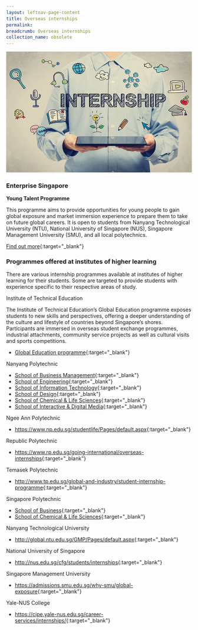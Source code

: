 ```yaml
---
layout: leftnav-page-content
title: Overseas internships
permalink: 
breadcrumb: Overseas internships
collection_name: obsolete
---
```


<img src="\images\asean-students\overseas-internships.jpg" alt="overseas internship banner" style="width:800px;" />

### **Enterprise Singapore**

**Young Talent Programme**

This programme aims to provide opportunities for young people to gain global exposure and market immersion experience to prepare them to take on future global careers. It is open to students from Nanyang Technological University (NTU), National University of Singapore (NUS), Singapore Management University (SMU), and all local polytechnics.

[Find out more](https://ie.enterprisesg.gov.sg/Venture-Overseas/talent-development/ytp-market-immersion){:target="_blank"}



### **Programmes offered at institutes of higher learning**

There are various internship programmes available at institutes of higher learning for their students. Some are targeted to provide students with experience specific to their respective areas of study.

Institute of Technical Education

The Institute of Technical Education’s Global Education programme exposes students to new skills and perspectives, offering a deeper understanding of the culture and lifestyle of countries beyond Singapore’s shores. Participants are immersed in overseas student exchange programmes, industrial attachments, community service projects as well as cultural visits and sports competitions.

- [Global Education programme](http://www.ite.edu.sg/wps/portal/iteglobal.ge){:target="_blank"}

Nanyang Polytechnic

- [School of Business Management](http://www.nyp.edu.sg/schools/sbm/internships.html){:target="_blank"}
- [School of Engineering](http://www.nyp.edu.sg/schools/seg/internships.html){:target="_blank"}
- [School of Information Technology](http://www.nyp.edu.sg/schools/sit/internships.html){:target="_blank"}
- [School of Design](http://www.nyp.edu.sg/schools/sdn/internships.html){:target="_blank"}
- [School of Chemical & Life Sciences](http://www.nyp.edu.sg/schools/scl/internships.html){:target="_blank"}
- [School of Interactive & Digital Media](http://www.nyp.edu.sg/schools/sidm/internships.html){:target="_blank"}

Ngee Ann Polytechnic

- <https://www.np.edu.sg/studentlife/Pages/default.aspx>{:target="_blank"}

Republic Polytechnic

- <https://www.rp.edu.sg/going-international/overseas-internships>{:target="_blank"}

Temasek Polytechnic

- <http://www.tp.edu.sg/global-and-industry/student-internship-programme>{:target="_blank"}

Singapore Polytechnic

- [School of Business](http://www.sp.edu.sg/wps/portal/vp-spws/!ut/p/a1/04_Sj9CPykssy0xPLMnMz0vMAfGjzOJDPUxdjdxMTQz8AwNdDDxNwlwtHcNMvA3czPULsh0VAV5IGH0!/?WCM_GLOBAL_CONTEXT){:target="_blank"}
- [School of Chemical & Life Sciences](http://www.sp.edu.sg/wps/portal/vp-spws/!ut/p/a1/04_Sj9CPykssy0xPLMnMz0vMAfGjzOJDPUxdjdxMTQzcQ8wsDTw9AoMCw5z8DT0MjPQLsh0VATEEXNE!/?WCM_GLOBAL_CONTEXT){:target="_blank"}

Nanyang Technological University

- <http://global.ntu.edu.sg/GMP/Pages/default.aspx>{:target="_blank"}

National University of Singapore

- <http://nus.edu.sg/cfg/students/internships>{:target="_blank"}

Singapore Management University

- <https://admissions.smu.edu.sg/why-smu/global-exposure>{:target="_blank"}

Yale-NUS College

- <https://cipe.yale-nus.edu.sg/career-services/internships/>{:target="_blank"}

